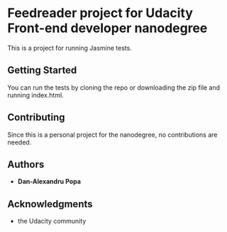 # Feedreader project for Udacity Front-end developer nanodegree

This is a project for running Jasmine tests.

## Getting Started

You can run the tests by cloning the repo or downloading the zip file and running index.html.

## Contributing

Since this is a personal project for the nanodegree, no contributions are needed.

## Authors

* **Dan-Alexandru Popa**

## Acknowledgments

* the Udacity community
